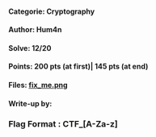 #### Categorie: Cryptography
#### **Author**: Hum4n
#### Solve: 12/20 
#### Points: 200 pts (at first)|  145 pts (at end)
#### Files: [fix_me.png]()   
#### Write-up by: 
### Flag Format : CTF_**[A-Za-z]**  